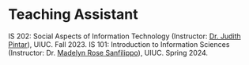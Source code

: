 
Teaching Assistant
======
IS 202: Social Aspects of Information Technology (Instructor: [Dr. Judith Pintar](https://ischool.illinois.edu/people/judith-pintar)), UIUC. Fall 2023.
IS 101: Introduction to Information Sciences (Instructor: Dr. [Madelyn Rose Sanfilippo](https://madelynsanfilippo.com/)), UIUC. Spring 2024.
